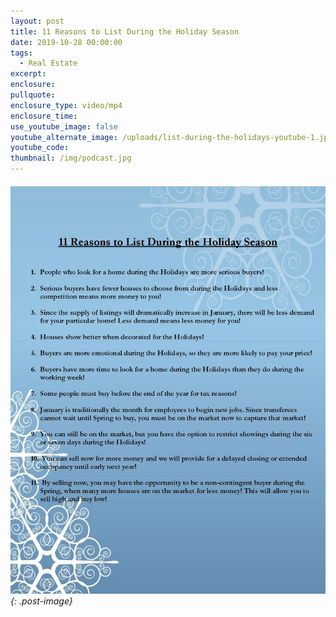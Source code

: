 ```yaml
---
layout: post
title: 11 Reasons to List During the Holiday Season
date: 2019-10-28 00:00:00
tags:
  - Real Estate
excerpt:
enclosure:
pullquote:
enclosure_type: video/mp4
enclosure_time:
use_youtube_image: false
youtube_alternate_image: /uploads/list-during-the-holidays-youtube-1.jpg
youtube_code:
thumbnail: /img/podcast.jpg
---
```


###### ![](/uploads/11-reasons-holiday-season-page-001-1.jpg){: .post-image}
